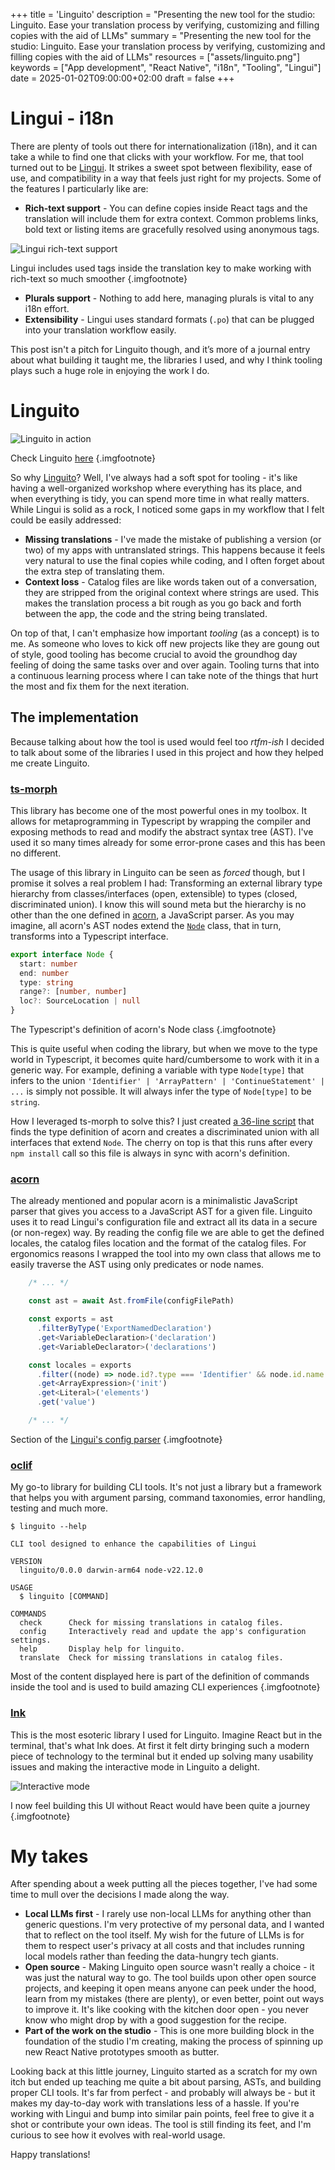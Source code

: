 +++
title = 'Linguito'
description = "Presenting the new tool for the studio: Linguito. Ease your translation process by verifying, customizing and filling copies with the aid of LLMs"
summary = "Presenting the new tool for the studio: Linguito. Ease your translation process by verifying, customizing and filling copies with the aid of LLMs"
resources = ["assets/linguito.png"]
keywords = ["App development", "React Native", "i18n", "Tooling", "Lingui"]
date = 2025-01-02T09:00:00+02:00
draft = false
+++

# Lingui - i18n

There are plenty of tools out there for internationalization (i18n), and it can take a while to find one that clicks with your workflow. For me, that tool turned out to be [Lingui](https://lingui.dev/). It strikes a sweet spot between flexibility, ease of use, and compatibility in a way that feels just right for my projects. Some of the features I particularly like are:

- **Rich-text support** - You can define copies inside React tags and the translation will include them for extra context. Common problems links, bold text or listing items are gracefully resolved using anonymous tags.

![Lingui rich-text support](./assets/lingui%20rich-text.png)

Lingui includes used tags inside the translation key to make working with rich-text so much smoother
{.imgfootnote}

- **Plurals support** - Nothing to add here, managing plurals is vital to any i18n effort.
- **Extensibility** - Lingui uses standard formats (`.po`) that can be plugged into your translation workflow easily.

This post isn't a pitch for Linguito though, and it’s more of a journal entry about what building it taught me, the libraries I used, and why I think tooling plays such a huge role in enjoying the work I do.

# Linguito

![Linguito in action](./assets/demo.gif)

Check Linguito [here](https://github.com/Serchinastico/linguito)
{.imgfootnote}

So why [Linguito](https://github.com/Serchinastico/linguito)? Well, I've always had a soft spot for tooling - it's like having a well-organized workshop where everything has its place, and when everything is tidy, you can spend more time in what really matters. While Lingui is solid as a rock, I noticed some gaps in my workflow that I felt could be easily addressed:

- **Missing translations** - I've made the mistake of publishing a version (or two) of my apps with untranslated strings. This happens because it feels very natural to use the final copies while coding, and I often forget about the extra step of translating them.
- **Context loss** - Catalog files are like words taken out of a conversation, they are stripped from the original context where strings are used. This makes the translation process a bit rough as you go back and forth between the app, the code and the string being translated.

On top of that, I can't emphasize how important *tooling* (as a concept) is to me. As someone who loves to kick off new projects like they are goung out of style, good tooling has become crucial to avoid the groundhog day feeling of doing the same tasks over and over again. Tooling turns that into a continuous learning process where I can take note of the things that hurt the most and fix them for the next iteration.

## The implementation

Because talking about how the tool is used would feel too *rtfm-ish* I decided to talk about some of the libraries I used in this project and how they helped me create Linguito.

### [ts-morph](https://ts-morph.com/)

This library has become one of the most powerful ones in my toolbox. It allows for metaprogramming in Typescript by wrapping the compiler and exposing methods to read and modify the abstract syntax tree (AST). I've used it so many times already for some error-prone cases and this has been no different. 

The usage of this library in Linguito can be seen as *forced* though, but I promise it solves a real problem I had: Transforming an external library type hierarchy from classes/interfaces (open, extensible) to types (closed, discriminated union). I know this will sound meta but the hierarchy is no other than the one defined in [acorn](https://github.com/acornjs/acorn), a JavaScript parser. As you may imagine, all acorn's AST nodes extend the [`Node`](https://github.com/acornjs/acorn/blob/master/acorn/src/node.js) class, that in turn, transforms into a Typescript interface. 

```ts
export interface Node {
  start: number
  end: number
  type: string
  range?: [number, number]
  loc?: SourceLocation | null
}
```
The Typescript's definition of acorn's Node class
{.imgfootnote}


This is quite useful when coding the library, but when we move to the type world in Typescript, it becomes quite hard/cumbersome to work with it in a generic way. For example, defining a variable with type `Node[type]` that infers to the union `'Identifier' | 'ArrayPattern' | 'ContinueStatement' | ...` is simply not possible. It will always infer the type of `Node[type]` to be `string`.

How I leveraged ts-morph to solve this? I just created [a 36-line script](https://github.com/Serchinastico/linguito/blob/main/scripts/build-acorn-node-types.ts) that finds the type definition of acorn and creates a discriminated union with all interfaces that extend `Node`. The cherry on top is that this runs after every `npm install` call so this file is always in sync with acorn's definition.

### [acorn](https://github.com/acornjs/acorn)

The already mentioned and popular acorn is a minimalistic JavaScript parser that gives you access to a JavaScript AST for a given file. Linguito uses it to read Lingui's configuration file and extract all its data in a secure (or non-regex) way. By reading the config file we are able to get the defined locales, the catalog files location and the format of the catalog files. For ergonomics reasons I wrapped the tool into my own class that allows me to easily traverse the AST using only predicates or node names.

```ts
    /* ... */

    const ast = await Ast.fromFile(configFilePath)

    const exports = ast
      .filterByType('ExportNamedDeclaration')
      .get<VariableDeclaration>('declaration')
      .get<VariableDeclarator>('declarations')

    const locales = exports
      .filter((node) => node.id?.type === 'Identifier' && node.id.name === 'locales')
      .get<ArrayExpression>('init')
      .get<Literal>('elements')
      .get('value')

    /* ... */
```

Section of the [Lingui's config parser](https://github.com/Serchinastico/linguito/blob/main/src/lib/ast/ast.ts)
{.imgfootnote}

### [oclif](https://oclif.io/)

My go-to library for building CLI tools. It's not just a library but a framework that helps you with argument parsing, command taxonomies, error handling, testing and much more.

```
$ linguito --help

CLI tool designed to enhance the capabilities of Lingui

VERSION
  linguito/0.0.0 darwin-arm64 node-v22.12.0

USAGE
  $ linguito [COMMAND]

COMMANDS
  check      Check for missing translations in catalog files.
  config     Interactively read and update the app's configuration settings.
  help       Display help for linguito.
  translate  Check for missing translations in catalog files.
```

Most of the content displayed here is part of the definition of commands inside the tool and is used to build amazing CLI experiences
{.imgfootnote}

### [Ink](https://github.com/vadimdemedes/ink)

This is the most esoteric library I used for Linguito. Imagine React but in the terminal, that's what Ink does. At first it felt dirty bringing such a modern piece of technology to the terminal but it ended up solving many usability issues and making the interactive mode in Linguito a delight.

![Interactive mode](./assets/interactive_mode.png)

I now feel building this UI without React would have been quite a journey
{.imgfootnote}

# My takes


After spending about a week putting all the pieces together, I've had some time to mull over the decisions I made along the way.

- **Local LLMs first** - I rarely use non-local LLMs for anything other than generic questions. I'm very protective of my personal data, and I wanted that to reflect on the tool itself. My wish for the future of LLMs is for them to respect user's privacy at all costs and that includes running local models rather than feeding the data-hungry tech giants.
- **Open source** - Making Linguito open source wasn't really a choice - it was just the natural way to go. The tool builds upon other open source projects, and keeping it open means anyone can peek under the hood, learn from my mistakes (there are plenty), or even better, point out ways to improve it. It's like cooking with the kitchen door open - you never know who might drop by with a good suggestion for the recipe.
- **Part of the work on the studio** - This is one more building block in the foundation of the studio I'm creating, making the process of spinning up new React Native prototypes smooth as butter.

Looking back at this little journey, Linguito started as a scratch for my own itch but ended up teaching me quite a bit about parsing, ASTs, and building proper CLI tools. It's far from perfect - and probably will always be - but it makes my day-to-day work with translations less of a hassle. If you're working with Lingui and bump into similar pain points, feel free to give it a shot or contribute your own ideas. The tool is still finding its feet, and I'm curious to see how it evolves with real-world usage.

Happy translations!